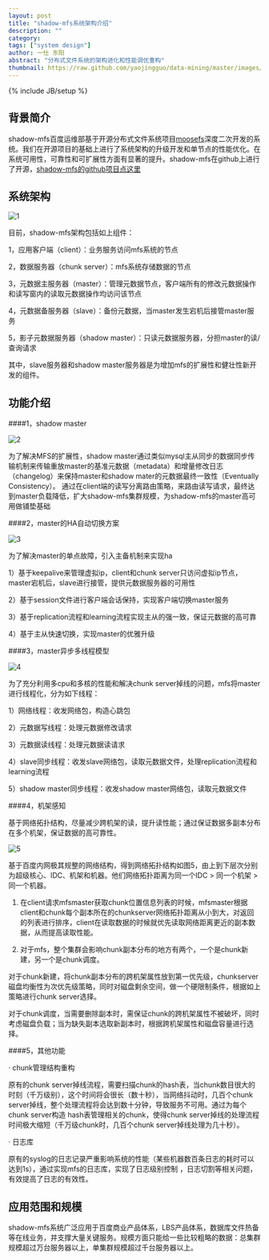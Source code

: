 ```yaml
---
layout: post
title: "shadow-mfs系统架构介绍"
description: ""
category: 
tags: ["system design"]
author: 一仕 东阳
abstract: "分布式文件系统的架构进化和性能调优重构"
thumbnail: https://raw.github.com/yaojingguo/data-mining/master/images/google-file-system.png
---
```

{% include JB/setup %}
## 背景简介
shadow-mfs百度运维部基于开源分布式文件系统项目[moosefs](http://www.moosefs.org/)深度二次开发的系统。我们在开源项目的基础上进行了系统架构的升级开发和单节点的性能优化。在系统可用性，可靠性和可扩展性方面有显著的提升。shadow-mfs在github上进行了开源，[shadow-mfs的github项目点这里](https://github.com/ops-baidu/shadow-mfs)





## 系统架构

![1](/assets/themes/twitter/bootstrap/img/shadow-mfs/1.jpg)


目前，shadow-mfs架构包括如上组件：

1，应用客户端（client）：业务服务访问mfs系统的节点

2，数据服务器（chunk server）：mfs系统存储数据的节点

3，元数据主服务器（master）：管理元数据节点，客户端所有的修改元数据操作和读写窗内的读取元数据操作均访问该节点

4，元数据备服务器（slave）：备份元数据，当master发生宕机后接管master服务

5，影子元数据服务器（shadow master）：只读元数据服务器，分担master的读/查询请求

其中，slave服务器和shadow master服务器是为增加mfs的扩展性和健壮性新开发的组件。

## 功能介绍


####1，shadow master

![2](/assets/themes/twitter/bootstrap/img/shadow-mfs/2.jpg)


为了解决MFS的扩展性，shadow master通过类似mysql主从同步的数据同步传输机制来传输重放master的基准元数据（metadata）和增量修改日志（changelog）来保持master和shadow mater的元数据最终一致性（Eventually Consistency）。
通过在client端的读写分离路由策略，来路由读写请求，最终达到master负载降低，扩大shadow-mfs集群规模，为shadow-mfs的master高可用做铺垫基础


####2，master的HA自动切换方案

![3](/assets/themes/twitter/bootstrap/img/shadow-mfs/3.jpg)


为了解决master的单点故障，引入主备机制来实现ha

1）基于keepalive来管理虚拟ip，client和chunk server只访问虚拟ip节点，master宕机后，slave进行接管，提供元数据服务器的可用性

2）基于session文件进行客户端会话保持，实现客户端切换master服务

3）基于replication流程和learning流程实现主从的强一致，保证元数据的高可靠

4）基于主从快速切换，实现master的优雅升级


####3，master异步多线程模型

![4](/assets/themes/twitter/bootstrap/img/shadow-mfs/4.jpg)


为了充分利用多cpu和多核的性能和解决chunk server掉线的问题，mfs将master进行线程化，分为如下线程：

1）网络线程：收发网络包，构造心跳包

2）元数据写线程：处理元数据修改请求

3）元数据读线程：处理元数据读请求

4）slave同步线程：收发slave网络包，读取元数据文件，处理replication流程和learning流程

5）shadow master同步线程：收发shadow master网络包，读取元数据文件


####4，机架感知

基于网络拓扑结构，尽量减少跨机架的读，提升读性能；通过保证数据多副本分布在多个机架，保证数据的高可靠性。

![5](/assets/themes/twitter/bootstrap/img/shadow-mfs/5.jpg)


基于百度内网极其规整的网络结构，得到网络拓扑结构如图5，由上到下层次分别为超级核心、IDC、机架和机器。他们网络拓扑距离为同一个IDC > 同一个机架 > 同一个机器。

1)	在client请求mfsmaster获取chunk位置信息列表的时候，mfsmaster根据client和chunk每个副本所在的chunkserver网络拓扑距离从小到大，对返回的列表进行排序，client在读取数据的时候就优先读取网络距离更近的副本数据，从而提高读取性能。

2)	对于mfs，整个集群会影响chunk副本分布的地方有两个，一个是chunk新建，另一个是chunk调度。

对于chunk新建，将chunk副本分布的跨机架属性放到第一优先级，chunkserver磁盘均衡性为次优先级策略，同时对磁盘剩余空间，做一个硬限制条件，根据如上策略进行chunk server选择。

对于chunk调度，当需要删除副本时，需保证chunk的跨机架属性不被破坏，同时考虑磁盘负载；当为缺失副本选取新副本时，根据跨机架属性和磁盘容量进行选择。


####5，其他功能

· chunk管理结构重构

原有的chunk server掉线流程，需要扫描chunk的hash表，当chunk数目很大的时刻（千万级别），这个时间将会很长（数十秒），当网络抖动时，几百个chunk server掉线，整个处理流程将会达到数十分钟，导致服务不可用。通过为每个chunk server构造 hash表管理相关的chunk，使得chunk server掉线的处理流程时间极大缩短（千万级chunk时，几百个chunk server掉线处理为几十秒）。

· 日志库

原有的syslog的日志记录严重影响系统的性能（某些机器数百条日志的耗时可以达到1s），通过实现mfs的日志库，实现了日志级别控制 ，日志切割等相关问题，有效提高了日志的有效性。

## 应用范围和规模

shadow-mfs系统广泛应用于百度商业产品体系，LBS产品体系，数据库文件热备等在线业务，并支撑大量关键服务。规模方面只能给一些比较粗略的数据：总集群规模超过万台服务器以上，单集群规模超过千台服务器以上。


